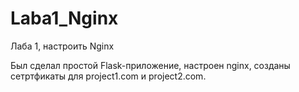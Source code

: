 # Laba1_Nginx


Лаба 1, настроить Nginx

Был сделал простой Flask-приложение, настроен nginx, созданы сетртфикаты для project1.com и project2.com. 
